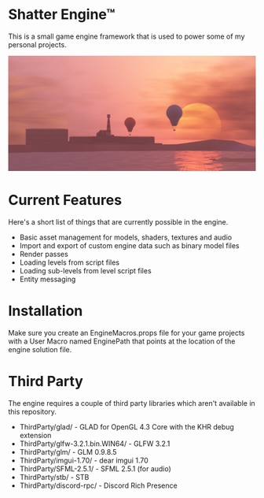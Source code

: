 # Shatter Engine™
This is a small game engine framework that is used to power some of my personal projects.

![Lofty Lagoon](banner.png)

# Current Features
Here's a short list of things that are currently possible in the engine.

* Basic asset management for models, shaders, textures and audio
* Import and export of custom engine data such as binary model files
* Render passes
* Loading levels from script files
* Loading sub-levels from level script files
* Entity messaging

# Installation
Make sure you create an EngineMacros.props file for your game projects with a User Macro named EnginePath that points at the location of the engine solution file.

# Third Party
The engine requires a couple of third party libraries which aren't available in this repository.

* ThirdParty/glad/ - GLAD for OpenGL 4.3 Core with the KHR debug extension
* ThirdParty/glfw-3.2.1.bin.WIN64/ - GLFW 3.2.1
* ThirdParty/glm/ - GLM 0.9.8.5
* ThirdParty/imgui-1.70/ - dear imgui 1.70
* ThirdParty/SFML-2.5.1/ - SFML 2.5.1 (for audio)
* ThirdParty/stb/ - STB
* ThirdParty/discord-rpc/ - Discord Rich Presence
